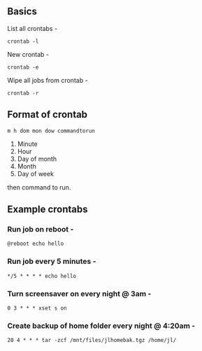 ## Basics

List all crontabs -

`crontab -l`

New crontab -

`crontab -e`

Wipe all jobs from crontab -

`crontab -r`

## Format of crontab

`m h dom mon dow commandtorun`

1. Minute
2. Hour
3. Day of month
4. Month
5. Day of week

then command to run.

## Example crontabs

### Run job on reboot -

`@reboot echo hello`

### Run job every 5 minutes -

`*/5 * * * * echo hello`

### Turn screensaver on every night @ 3am -

`0 3 * * * xset s on`

### Create backup of home folder every night @ 4:20am - 

`20 4 * * * tar -zcf /mnt/files/jlhomebak.tgz /home/jl/`
